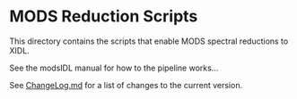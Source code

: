 # MODS Reduction Scripts

This directory contains the scripts that enable MODS spectral reductions to XIDL.  

See the modsIDL manual for how to the pipeline works...

See [ChangeLog.md](./ChangeLog.md) for a list of changes to the current version.

